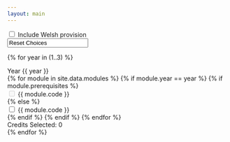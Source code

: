 ```yaml
---
layout: main
---
```



<div class="row options-row">
  <div class="col-lg-6">
    <div class="input-group">
      <span class="input-group-addon">
        <input class="form-check-input" type="checkbox" id="show_welsh" onchange="toggle_welsh_provision(this, 3)">
      </span>
      <label class="form-control">Include Welsh provision</label>
    </div><!-- /input-group -->
  </div><!-- /.col-lg-6 -->
  <div class="col-lg-6">
    <input class="btn btn-primary btn-reset" value="Reset Choices" onclick="reset_all()">
  </div><!-- /.col-lg-6 -->
</div><!-- /.row -->


{% for year in (1..3) %}
<div style="display: flex;">
<div class="panel panel-default panel-left">
  <div class="panel-heading">Year {{ year }}</div>
  <div class="panel-body">
    {% for module in site.data.modules %}
        {% if module.year == year %}
            {% if module.prerequisites %}
                <div
                    class="module-button {{ module.code }}"
                    onmouseover="display_info({{ module.code }})"
                    onmouseout="remove_info({{ module.code }})">
                    <label>
                        <input
                            type="checkbox"
                            class="module-checkbox"
                            id="{{ module.code }}"
                            module_title="{{ module.title }}"
                            prerequisites="{{ module.prerequisites }}"
                            credits="{{ module.credits }}"
                            year="{{ year }}"
                            welsh_title="{{ module.welsh-title }}"
                            welsh_credits="{{ module.welsh-credits }}"
                            welsh_code="{{ module.welsh-code }}"
                            onchange="update_counter(this, true)"
                            disabled>
                        <span class="module-checkbox-label" module_code="{{ module.code }}" welsh_code="{{ module.welsh-code }}">{{ module.code }}</span>
                    </label>
                </div>
            {% else %}
                <div
                    class="module-button {{ module.code }}"
                    onmouseover="display_info({{ module.code }})"
                    onmouseout="remove_info({{ module.code }})">
                    <label>
                        <input
                            type="checkbox"
                            class="module-checkbox"
                            id="{{ module.code }}"
                            module_title="{{ module.title }}"
                            prerequisites="{{ module.prerequisites }}"
                            credits="{{ module.credits }}"
                            year="{{ year }}"
                            welsh_title="{{ module.welsh-title }}"
                            welsh_credits="{{ module.welsh-credits }}"
                            welsh_code="{{ module.welsh-code }}"
                            onchange="update_counter(this, true)">
                        <span class="module-checkbox-label" module_code="{{ module.code }}" welsh_code="{{ module.welsh-code }}">{{ module.code }}</span>
                    </label>
                </div>
            {% endif %}
        {% endif %}
    {% endfor %}
  </div>
  <div class="panel-footer">
    <div class="panel-footer-left" id="year-{{ year }}-counter-cymraeg"></div>
    <div class="panel-footer-right" id="year-{{ year }}-counter">Credits Selected: 0</div>
</div>
</div>
<div class="panel panel-default panel-right"><div class="panel-right-body" id="display-panel-{{ year }}"></div></div>
</div>
{% endfor %}
